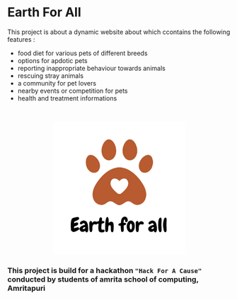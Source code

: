 # Earth For All
This project is about a dynamic website about which ccontains the following features :
- food diet for various pets of different breeds
- options for apdotic pets
- reporting inappropriate behaviour towards animals
- rescuing stray animals
- a community for pet lovers
- nearby events or competition for pets
- health and treatment informations
<br>

<p align="center">
<img src=".logos/main.png" width="300">
</p>

### This project is build for a hackathon `"Hack For A Cause"` conducted by students of amrita school of computing, Amritapuri
